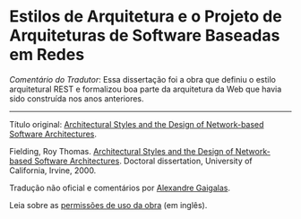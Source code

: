 # Estilos de Arquitetura e o Projeto de Arquiteturas de Software Baseadas em Redes

_Comentário do Tradutor_: Essa dissertação foi a obra que definiu o estilo arquitetural REST e formalizou boa parte da arquitetura da Web que havia sido construída nos anos anteriores. 

---

Título original: [Architectural Styles and the Design of Network-based Software Architectures](https://www.ics.uci.edu/~fielding/pubs/dissertation/top.htm).

Fielding, Roy Thomas. [Architectural Styles and the Design of Network-based Software Architectures](https://www.ics.uci.edu/~fielding/pubs/dissertation/faq.htm). Doctoral dissertation, University of California, Irvine, 2000.

Tradução não oficial e comentários por [Alexandre Gaigalas](http://gaigalas.net). 

Leia sobre as [permissões de uso da obra](https://www.ics.uci.edu/~fielding/pubs/dissertation/faq.htm) (em inglês).

